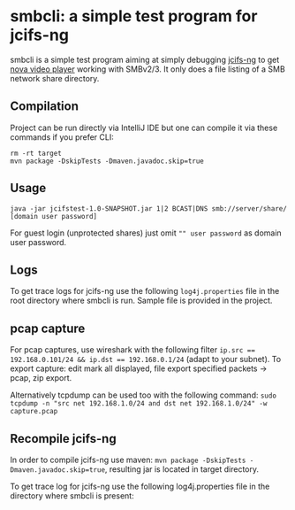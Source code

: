 # smbcli: a simple test program for jcifs-ng
smbcli is a simple test program aiming at simply debugging [jcifs-ng](https://github.com/AgNO3/jcifs-ng) to get [nova video player](https://github.com/nova-video-player/aos-AVP) working with SMBv2/3.
It only does a file listing of a SMB network share directory.

## Compilation
Project can be run directly via IntelliJ IDE but one can compile it via these commands if you prefer CLI:
```
rm -rt target
mvn package -DskipTests -Dmaven.javadoc.skip=true
```
## Usage
`java -jar jcifstest-1.0-SNAPSHOT.jar 1|2 BCAST|DNS smb://server/share/ [domain user password]`

For guest login (unprotected shares) just omit `"" user password` as domain user password.

## Logs
To get trace logs for jcifs-ng use the following `log4j.properties` file in the root directory where smbcli is run. Sample file is provided in the project.

## pcap capture
For pcap captures, use wireshark with the following filter `ip.src == 192.168.0.101/24 && ip.dst == 192.168.0.1/24` (adapt to your subnet).
To export capture: edit mark all displayed, file export specified packets -> pcap, zip export.

Alternatively tcpdump can be used too with the following command: `sudo tcpdump -n "src net 192.168.1.0/24 and dst net 192.168.1.0/24" -w capture.pcap`

## Recompile jcifs-ng
In order to compile jcifs-ng use maven: `mvn package -DskipTests -Dmaven.javadoc.skip=true`, resulting jar is located in target directory.

To get trace log for jcifs-ng use the following log4j.properties file in the directory where smbcli is present:
